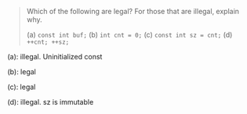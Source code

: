 > Which of the following are legal? For those that are illegal, explain why.
> 
> (a) `const int buf;`
> (b) `int cnt = 0;`
> (c) `const int sz = cnt;`
> (d) `++cnt; ++sz;`

(a): illegal. Uninitialized const

(b): legal

(c): legal

(d): illegal. sz is immutable